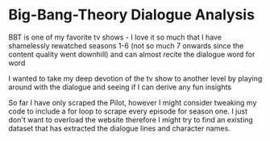 # Big-Bang-Theory Dialogue Analysis

BBT is one of my favorite tv shows - I love it so much that I have shamelessly rewatched seasons 1-6 (not so much 7 onwards since the content quality went downhill) and can almost recite the dialogue word for word

I wanted to take my deep devotion of the tv show to another level by playing around with the dialogue and seeing if I can derive any fun insights

So far I have only scraped the Pilot, however I might consider tweaking my code to include a for loop to scrape every episode for season one. I just don't want to overload the website therefore I might try to find an existing dataset that has extracted the dialogue lines and character names. 

